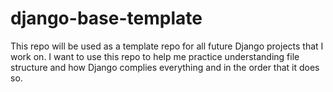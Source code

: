 # django-base-template
This repo will be used as a template repo for all future Django projects that I work on. I want to use this repo to help me practice understanding file structure and how Django complies everything and in the order that it does so. 
